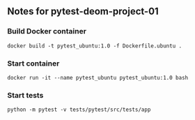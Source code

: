## Notes for pytest-deom-project-01

### Build Docker container

```
docker build -t pytest_ubuntu:1.0 -f Dockerfile.ubuntu .
```

### Start container

```
docker run -it --name pytest_ubuntu pytest_ubuntu:1.0 bash
```

### Start tests

```
python -m pytest -v tests/pytest/src/tests/app
```
